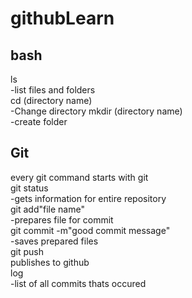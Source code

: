 # githubLearn
## bash
ls <br>
-list files and folders<br>
cd (directory name)<br>
-Change directory
mkdir (directory name) <br>
-create folder

## Git
every git command starts with git<br>
git status <br>
-gets information for entire repository<br>
git add"file name" <br>
-prepares file for commit<br>
git commit -m"good commit message" <br>
-saves prepared files<br>
git push <br>
publishes to github<br>
log <br>
-list of all commits thats occured<br>